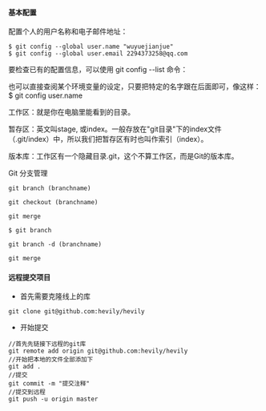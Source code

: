 #### 基本配置

配置个人的用户名称和电子邮件地址：

```
$ git config --global user.name "wuyuejianjue"
$ git config --global user.email 2294373258@qq.com
```
要检查已有的配置信息，可以使用 git config --list 命令：

也可以直接查阅某个环境变量的设定，只要把特定的名字跟在后面即可，像这样：
$ git config user.name

工作区：就是你在电脑里能看到的目录。

暂存区：英文叫stage, 或index。一般存放在"git目录"下的index文件（.git/index）中，所以我们把暂存区有时也叫作索引（index）。

版本库：工作区有一个隐藏目录.git，这个不算工作区，而是Git的版本库。

Git 分支管理
```
git branch (branchname)

git checkout (branchname)

git merge 

$ git branch

git branch -d (branchname)

git merge
```



#### 远程提交项目
- 首先需要克隆线上的库

```
git clone git@github.com:hevily/hevily
```

- 开始提交   

```
//首先先链接下远程的git库  
git remote add origin git@github.com:hevily/hevily  
//开始把本地的文件全部添加下  
git add .  
//提交  
git commit -m "提交注释"  
//提交到远程  
git push -u origin master
```
